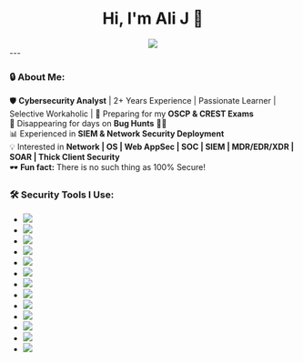 <h1 align="center">Hi, I'm Ali J 👋</h1>
<div align="center">
  <img src="https://readme-typing-svg.herokuapp.com?font=Fira+Code&weight=500&size=24&pause=1000&color=00FF00&center=true&vCenter=true&width=550&lines=🔒+Cybersecurity+Analyst;🕵️‍♂️+Ethical+Hacker;⚔️+Threat+Intelligence+Researcher;💻+Red+Teamer+%7C+Blue+Teamer;🚀+Tech+Enthusiast" />
</div>
---

### 🔒 About Me:  
🛡️ **Cybersecurity Analyst** | 2+ Years Experience  | Passionate Learner | Selective Workaholic |
🎯 Preparing for my **OSCP & CREST Exams**  
🤝 Disappearing for days on **Bug Hunts** 🕵️‍♂️  
📊 Experienced in **SIEM & Network Security Deployment**  
💡 Interested in **Network | OS | Web AppSec | SOC | SIEM | MDR/EDR/XDR | SOAR | Thick Client Security**  
🕶️ **Fun fact:** There is no such thing as 100% Secure!  


### 🛠️ Security Tools I Use:

- <img src="https://img.shields.io/badge/OSINT_Framework-FF6347?style=for-the-badge&logo=python&logoColor=white" />
- <img src="https://img.shields.io/badge/Burp_Suite-FFD700?style=for-the-badge&logo=burpsuite&logoColor=white" />
- <img src="https://img.shields.io/badge/Metasploit_Framework-32CD32?style=for-the-badge&logo=metasploit&logoColor=white" />
- <img src="https://img.shields.io/badge/Wireshark-4682B4?style=for-the-badge&logo=wireshark&logoColor=white" />
- <img src="https://img.shields.io/badge/Nmap-8A2BE2?style=for-the-badge&logo=nmap&logoColor=white" />
- <img src="https://img.shields.io/badge/Fortinet-FF4500?style=for-the-badge&logo=fortinet&logoColor=white" />
- <img src="https://img.shields.io/badge/IBM_QRadar-00BFFF?style=for-the-badge&logo=ibm&logoColor=white" />
- <img src="https://img.shields.io/badge/Splunk-FF1493?style=for-the-badge&logo=splunk&logoColor=white" />
- <img src="https://img.shields.io/badge/Wazuh-20B2AA?style=for-the-badge&logo=wazuh&logoColor=white" />
- <img src="https://img.shields.io/badge/Snort-DC143C?style=for-the-badge&logo=snort&logoColor=white" />
- <img src="https://img.shields.io/badge/Qualys-7FFF00?style=for-the-badge&logo=qualys&logoColor=white" />
- <img src="https://img.shields.io/badge/Parrot_OS-8B0000?style=for-the-badge&logo=parrot&logoColor=white" />
- <img src="https://img.shields.io/badge/Kali_Linux-2E8B57?style=for-the-badge&logo=kali&logoColor=white" />



